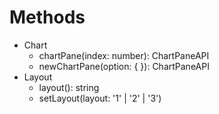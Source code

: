 # Methods
- Chart
    - chartPane(index: number): ChartPaneAPI
    - newChartPane(option: { }): ChartPaneAPI
- Layout
    - layout(): string
    - setLayout(layout: '1' | '2' | '3')